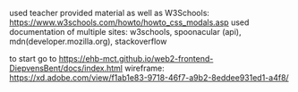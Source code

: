 used teacher provided material
as well as W3Schools: https://www.w3schools.com/howto/howto_css_modals.asp
used documentation of multiple sites: w3schools, spoonacular (api), mdn(developer.mozilla.org), stackoverflow

to start go to https://ehb-mct.github.io/web2-frontend-DiepvensBent/docs/index.html
wireframe: https://xd.adobe.com/view/f1ab1e83-9718-46f7-a9b2-8eddee931ed1-a4f8/
